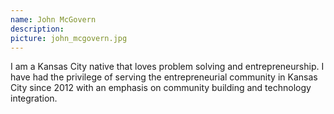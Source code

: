 ```yaml
---
name: John McGovern
description: 
picture: john_mcgovern.jpg
---
```

I am a Kansas City native that loves problem solving and entrepreneurship. I have had the privilege of serving the entrepreneurial community in Kansas City since 2012 with an emphasis on community building and technology integration.